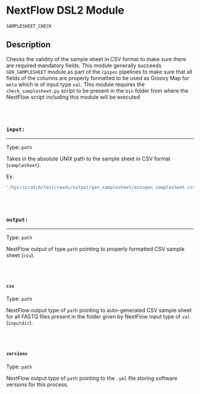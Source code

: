# NextFlow DSL2 Module

```bash
SAMPLESHEET_CHECK
```

## Description

Checks the validity of the sample sheet in CSV format to make sure there are required mandatory fields. This module generally succeeds `GEN_SAMPLESHEET` module as part of the `cpipes` pipelines to make sure that all fields of the columns are properly formatted to be used as Groovy Map for `meta` which is of input type `val`. This module requires the `check_samplesheet.py` script to be present in the `bin` folder from where the NextFlow script including this module will be executed

\
&nbsp;

### `input:`

___

Type: `path`

Takes in the absolute UNIX path to the sample sheet in CSV format (`samplesheet`).

Ex:

```groovy
'/hpc/scratch/test/reads/output/gen_samplesheet/autogen_samplesheet.csv'
```

\
&nbsp;

### `output:`

___

Type: `path`

NextFlow output of type `path` pointing to properly formatted CSV sample sheet (`csv`).

\
&nbsp;

#### `csv`

Type: `path`

NextFlow output type of `path` pointing to auto-generated CSV sample sheet for all FASTQ files present in the folder given by NextFlow input type of `val` (`inputdir`).

\
&nbsp;

#### `versions`

Type: `path`

NextFlow output type of `path` pointing to the `.yml` file storing software versions for this process.
